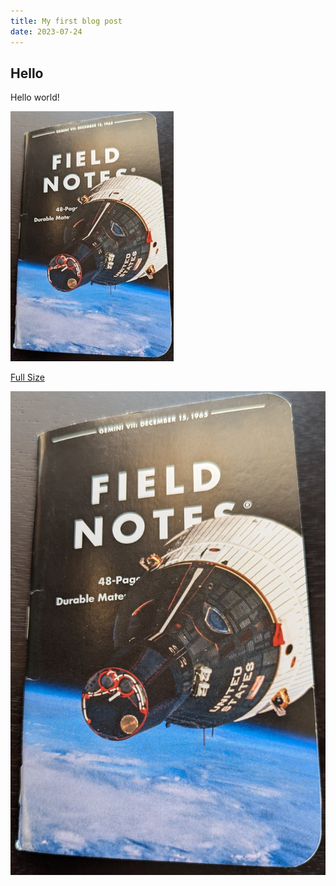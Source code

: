 ```yaml
---
title: My first blog post
date: 2023-07-24
---
```


## Hello

Hello world!

![fn06_small.webp](fn06_small.webp)

[Full Size](../../../assets/notes/public/assets/fn06.jpg)

![fn06.jpg](../../../assets/notes/public/assets/fn06.jpg)
